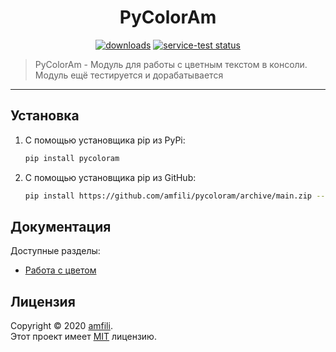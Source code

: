 <h1 align="center">PyColorAm</h1>
<p align="center"><a href="https://pypi.org/project/pycoloram/">
    <img alt="downloads" src="https://img.shields.io/static/v1?label=pypi%20package&message=1.0.0&color=brightgreen"></a> 
    <a href="https://github.com/amfili/pycoloram">
    <img src="https://img.shields.io/static/v1?label=version&message=opensource&color=green" alt="service-test status"></a>  
    <blockquote>PyColorAm - Модуль для работы с цветным текстом в консоли. Модуль ещё тестируется и дорабатывается</blockquote>
</p>
<hr>

## Установка

1) С помощью установщика pip из PyPi:
   ```sh
   pip install pycoloram
   ```

2) С помощью установщика pip из GitHub: 
   
   ```sh
   pip install https://github.com/amfili/pycoloram/archive/main.zip --upgrade
   ```

## Документация

Доступные разделы:  

* [Работа с цветом](./docs/working_with_color.md)

## Лицензия

Copyright © 2020 [amfili](https://github.com/amfili).  
Этот проект имеет [MIT](./LICENSE) лицензию.
